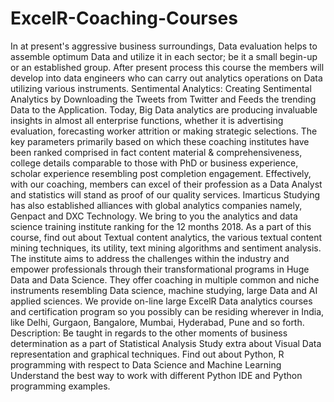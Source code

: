 # ExcelR-Coaching-Courses
In at present's aggressive business surroundings, Data evaluation helps to assemble optimum Data and utilize it in each sector; be it a small begin-up or an established group. After present process this course the members will develop into data engineers who can carry out analytics operations on Data utilizing various instruments. Sentimental Analytics: Creating Sentimental Analytics by Downloading the Tweets from Twitter and Feeds the trending Data to the Application. Today, Big Data analytics are producing invaluable insights in almost all enterprise functions, whether it is advertising evaluation, forecasting worker attrition or making strategic selections.  The key parameters primarily based on which these coaching institutes have been ranked comprised in fact content material &amp; comprehensiveness, college details comparable to those with PhD or business experience, scholar experience resembling post completion engagement. Effectively, with our coaching, members can excel of their profession as a Data Analyst and statistics will stand as proof of our quality services.  Imarticus Studying has also established alliances with global analytics companies namely, Genpact and DXC Technology. We bring to you the analytics and data science training institute ranking for the 12 months 2018. As a part of this course, find out about Textual content analytics, the various textual content mining techniques, its utility, text mining algorithms and sentiment analysis. The institute aims to address the challenges within the industry and empower professionals through their transformational programs in Huge Data and Data Science.  They offer coaching in multiple common and niche instruments resembling Data science, machine studying, large Data and AI applied sciences. We provide on-line large ExcelR Data analytics courses and certification program so you possibly can be residing wherever in India, like Delhi, Gurgaon, Bangalore, Mumbai, Hyderabad, Pune  and so forth.  Description: Be taught in regards to the other moments of business determination as a part of Statistical Analysis Study extra about Visual Data representation and graphical techniques. Find out about Python, R programming with respect to Data Science and Machine Learning Understand the best way to work with different Python IDE and Python programming examples.
